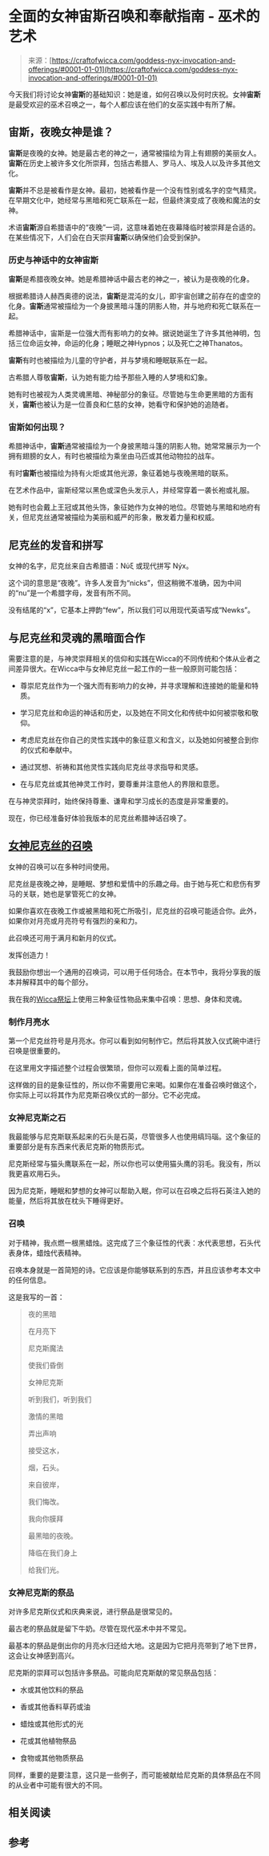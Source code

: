<!--yml

category: 未分类

date: 2024-06-12 18:09:57

-->

# 全面的女神**宙斯**召唤和奉献指南 - 巫术的艺术

> 来源：[https://craftofwicca.com/goddess-nyx-invocation-and-offerings/#0001-01-01](https://craftofwicca.com/goddess-nyx-invocation-and-offerings/#0001-01-01)

今天我们将讨论女神**宙斯**的基础知识：她是谁，如何召唤以及何时庆祝。女神**宙斯**是最受欢迎的巫术召唤之一，每个人都应该在他们的女巫实践中有所了解。

## 宙斯，夜晚女神是谁？

**宙斯**是夜晚的女神。她是最古老的神之一，通常被描绘为背上有翅膀的美丽女人。**宙斯**在历史上被许多文化所崇拜，包括古希腊人、罗马人、埃及人以及许多其他文化。

**宙斯**并不总是被看作是女神。最初，她被看作是一个没有性别或名字的空气精灵。在早期文化中，她经常与黑暗和死亡联系在一起，但最终演变成了夜晚和魔法的女神。

术语**宙斯**源自希腊语中的“夜晚”一词，这意味着她在夜幕降临时被崇拜是合适的。在某些情况下，人们会在白天崇拜**宙斯**以确保他们会受到保护。

### 历史与神话中的女神**宙斯**

**宙斯**是希腊夜晚女神。她是希腊神话中最古老的神之一，被认为是夜晚的化身。

根据希腊诗人赫西奥德的说法，**宙斯**是混沌的女儿，即宇宙创建之前存在的虚空的化身。**宙斯**通常被描绘为一个身披黑暗斗篷的阴影人物，并与地府和死亡联系在一起。

希腊神话中，宙斯是一位强大而有影响力的女神。据说她诞生了许多其他神明，包括三位命运女神，命运的化身；睡眠之神Hypnos；以及死亡之神Thanatos。

**宙斯**有时也被描绘为儿童的守护者，并与梦境和睡眠联系在一起。

古希腊人尊敬**宙斯**，认为她有能力给予那些入睡的人梦境和幻象。

她有时也被视为人类灵魂黑暗、神秘部分的象征。尽管她与生命更黑暗的方面有关，**宙斯**也被认为是一位善良和仁慈的女神，她看守和保护她的追随者。

### 宙斯如何出现？

希腊神话中，**宙斯**通常被描绘为一个身披黑暗斗篷的阴影人物。她常常展示为一个拥有翅膀的女人，有时也被描绘为乘坐由马匹或其他动物拉的战车。

有时**宙斯**也被描绘为持有火炬或其他光源，象征着她与夜晚黑暗的联系。

在艺术作品中，宙斯经常以黑色或深色头发示人，并经常穿着一袭长袍或礼服。

她有时也会戴上王冠或其他头饰，象征她作为女神的地位。尽管她与黑暗和地府有关，但尼克丝通常被描绘为美丽和威严的形象，散发着力量和权威。

## 尼克丝的发音和拼写

女神的名字，尼克丝来自古希腊语：Nύξ 或现代拼写 Nýx。

这个词的意思是“夜晚”。许多人发音为“nicks”，但这稍微不准确，因为中间的“nu”是一个希腊字母，发音有所不同。

没有结尾的“x”，它基本上押韵“few”，所以我们可以用现代英语写成“Newks”。

## 与尼克丝和灵魂的黑暗面合作

需要注意的是，与神灵崇拜相关的信仰和实践在Wicca的不同传统和个体从业者之间差异很大。在Wicca中与女神尼克丝一起工作的一些一般原则可能包括：

*   尊崇尼克丝作为一个强大而有影响力的女神，并寻求理解和连接她的能量和特质。

+   学习尼克丝和命运的神话和历史，以及她在不同文化和传统中如何被崇敬和敬仰。

+   考虑尼克丝在你自己的灵性实践中的象征意义和含义，以及她如何被整合到你的仪式和奉献中。

+   通过冥想、祈祷和其他灵性实践向尼克丝寻求指导和灵感。

+   在与尼克丝或其他神灵工作时，要尊重并注意他人的界限和意愿。

在与神灵崇拜时，始终保持尊重、谦卑和学习成长的态度是非常重要的。

现在，你已经准备好体验我版本的尼克丝希腊神话召唤了。

## [女神尼克丝的召唤](https://craftofwicca.com/wiccan-altar-set-up-for-beginners/) 

女神的召唤可以在多种时间使用。

尼克丝是夜晚之神，是睡眠、梦想和爱情中的乐趣之母。由于她与死亡和悲伤有罗马的关联，她也是掌管死亡的女神。

如果你喜欢在夜晚工作或被黑暗和死亡所吸引，尼克丝的召唤可能适合你。此外，如果你对月亮或月亮符号有强烈的亲和力。

此召唤还可用于满月和新月的仪式。

发挥创造力！

我鼓励你想出一个通用的召唤词，可以用于任何场合。在本节中，我将分享我的版本并解释其中的每个部分。

我在我的[Wicca祭坛](https://craftofwicca.com/wiccan-altar-set-up-for-beginners/)上使用三种象征性物品来集中召唤：思想、身体和灵魂。

### 制作月亮水

第一个尼克丝符号是月亮水。你可以看到如何制作它。然后将其放入仪式碗中进行召唤是很重要的。

在这里用文字描述整个过程会很繁琐，但你可以观看上面的简单过程。

这样做的目的是象征性的，所以你不需要用它来喝。如果你在准备召唤时做这个，你实际上可以将其作为尼克斯召唤仪式的一部分。它不必完成。

### 女神尼克斯之石

我最能够与尼克斯联系起来的石头是石英，尽管很多人也使用缟玛瑙。这个象征的重要部分是有东西来代表尼克斯的物质形式。

尼克斯经常与猫头鹰联系在一起，所以你也可以使用猫头鹰的羽毛。我没有，所以我更喜欢用石头。

因为尼克斯，睡眠和梦想的女神可以帮助入眠，你可以在召唤之后将石英注入她的能量，然后将其放在枕头下睡得更好。

### 召唤

对于精神，我点燃一根黑蜡烛。这完成了三个象征性的代表：水代表思想，石头代表身体，蜡烛代表精神。

召唤本身就是一首简短的诗。它应该是你能够联系到的东西，并且应该参考本文中的任何信息。

这是我写的一首：

> 夜的黑暗
> 
> 在月亮下
> 
> 尼克斯魔法
> 
> 使我们昏倒
> 
> 女神尼克斯
> 
> 听到我们，听到我们
> 
> 激情的黑暗
> 
> 弄出声响
> 
> 接受这水，
> 
> 烟，石头。
> 
> 来自彼岸，
> 
> 我们悔改。
> 
> 我向你膜拜
> 
> 最黑暗的夜晚。
> 
> 降临在我们身上
> 
> 给我们光。

### 女神尼克斯的祭品

对许多尼克斯仪式和庆典来说，进行祭品是很常见的。

最古老的祭品就是留下牛奶。尽管在现代巫术中并不常见。

最基本的祭品是倒出你的月亮水归还给大地。这是因为它把月亮带到了地下世界，这会让女神感到高兴。

尼克斯的崇拜可以包括许多祭品。可能向尼克斯献的常见祭品包括：

*   水或其他饮料的祭品

+   香或其他香料草药或油

+   蜡烛或其他形式的光

+   花或其他植物祭品

+   食物或其他物质祭品

同样，重要的是要注意，这只是一些例子，而可能被献给尼克斯的具体祭品在不同的从业者中可能有很大的不同。

## 相关阅读

## 参考
